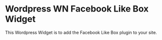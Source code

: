 Wordpress WN Facebook Like Box Widget
=========

This Wordpress Widget is to add the Facebook Like Box plugin to your site.
